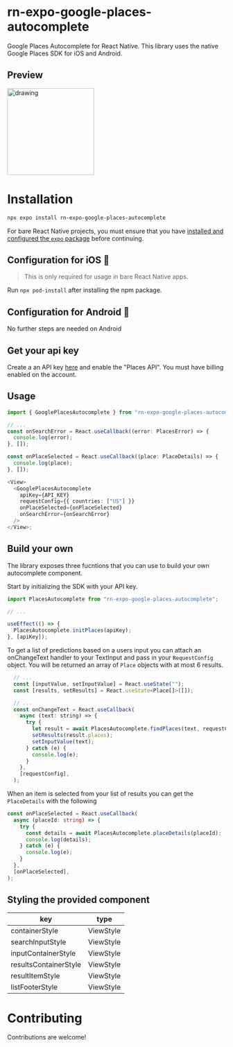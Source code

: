 # rn-expo-google-places-autocomplete

Google Places Autocomplete for React Native. This library uses the native Google Places SDK for iOS and Android.

## Preview

<img src="screenshots/screen.png" alt="drawing" width="200"/>

# Installation

```sh
npx expo install rn-expo-google-places-autocomplete
```

For bare React Native projects, you must ensure that you have [installed and configured the `expo` package](https://docs.expo.dev/bare/installing-expo-modules/) before continuing.

## Configuration for iOS 🍏

> This is only required for usage in bare React Native apps.

Run `npx pod-install` after installing the npm package.

## Configuration for Android 🤖

No further steps are needed on Android

## Get your api key

Create a an API key [here](https://developers.google.com/maps/documentation/places/web-service/get-api-key/) and enable the "Places API". You must have billing enabled on the account.

## Usage

```ts
import { GooglePlacesAutocomplete } from "rn-expo-google-places-autocomplete";

// ...
const onSearchError = React.useCallback((error: PlacesError) => {
  console.log(error);
}, []);

const onPlaceSelected = React.useCallback((place: PlaceDetails) => {
  console.log(place);
}, []);

<View>
  <GooglePlacesAutocomplete
    apiKey={API_KEY}
    requestConfig={{ countries: ["US"] }}
    onPlaceSelected={onPlaceSelected}
    onSearchError={onSearchError}
  />
</View>;
```

## Build your own

The library exposes three fucntions that you can use to build your own autocomplete component.

Start by initializing the SDK with your API key.

```ts
import PlacesAutocomplete from "rn-expo-google-places-autocomplete";

// ...

useEffect(() => {
  PlacesAutocomplete.initPlaces(apiKey);
}, [apiKey]);
```

To get a list of predictions based on a users input you can attach an onChangeText handler to your TextInput and pass in your `RequestConfig` object. You will be returned an array of `Place` objects with at most 6 results.

```js
  // ...
  const [inputValue, setInputValue] = React.useState("");
  const [results, setResults] = React.useState<Place[]>([]);

  // ...
  const onChangeText = React.useCallback(
    async (text: string) => {
      try {
        let result = await PlacesAutocomplete.findPlaces(text, requestConfig);
        setResults(result.places);
        setInputValue(text);
      } catch (e) {
        console.log(e);
      }
    },
    [requestConfig],
  );
```

When an item is selected from your list of results you can get the `PlaceDetails` with the following

```ts
const onPlaceSelected = React.useCallback(
  async (placeId: string) => {
    try {
      const details = await PlacesAutocomplete.placeDetails(placeId);
      console.log(details);
    } catch (e) {
      console.log(e);
    }
  },
  [onPlaceSelected],
);
```

## Styling the provided component

| key                   | type      |
| --------------------- | --------- |
| containerStyle        | ViewStyle |
| searchInputStyle      | ViewStyle |
| inputContainerStyle   | ViewStyle |
| resultsContainerStyle | ViewStyle |
| resultItemStyle       | ViewStyle |
| listFooterStyle       | ViewStyle |

# Contributing

Contributions are welcome!
